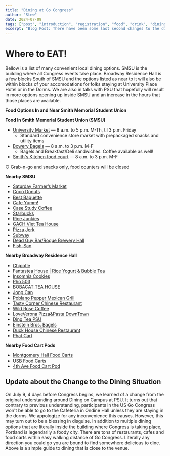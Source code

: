 ```yaml
---
title: "Dining at Go Congress"
author: "Stew"
date: 2024-07-09
tags: ["post", "introduction", "registration", "food", "drink", "dining"]
excerpt: "Blog Post: There have been some last second changes to the dining situation.  We have lost one option, but from its ashes rise a bunch of new dining options.  There are tons of places to eat within blocks of Go Congress, here's some of our recommendations!"
---
```


# Where to EAT!

Bellow is a list of many convenient local dining options.  SMSU is the building where all Congress events take place.  Broadway Residence Hall is a few blocks South of SMSU and the options listed as near to it will also be within blocks of your accomodations for folks staying at University Place Hotel or in the Dorms.  We are also in talks with PSU that hopefully will result in more options opening up inside SMSU and an increase in the hours that those places are available.

**Food Options In and Near Smith Memorial Student Union**

**Food In Smith Memorial Student Union (SMSU)**

- [University Market](https://www.pdx.edu/student-union/university-market-smith) — 8 a.m. to 5 p.m. M-Th, til 3 p.m. Friday
  - Standard convenience store market with prepackaged snacks and utility items
- [Bowery Bagels](https://www.bowerybagels.com/) — 8 a.m. to 3 p.m. M-F
  - Bagels and Breakfast/Deli sandwiches. Coffee available as well!
- [Smith's Kitchen food court](https://dineoncampus.com/psu) — 8 a.m. to 3 p.m. M-F

○ Grab-n-go and snacks only, food counters will be closed

**Nearby SMSU**

- [Saturday Farmer’s Market](https://www.portlandfarmersmarket.org/psu/)
- [Coco Donuts](https://maps.app.goo.gl/ECh8sZbLuR1wc3pA7)
- [Best Baguette](https://maps.app.goo.gl/UWAkjfZwA2ZLGR71A)
- [Cafe Yumm!](https://maps.app.goo.gl/yQVtwCPpzdzjWewt6)
- [Case Study Coffee](https://maps.app.goo.gl/qTBFdKCimKhdPYPb7)
- [Starbucks](https://maps.app.goo.gl/yyeFKsgpSwiV1su48)
- [Rice Junkies](https://maps.app.goo.gl/tLNyLQbXhCxtasUw5)
- [GACH Viet Tea House](https://maps.app.goo.gl/J5z6acSiiog4KNU5A)
- [Pizza Jerk](https://maps.app.goo.gl/FnRRd3L7WQgxUbhR7)
- [Subway](https://maps.app.goo.gl/fU5YHymRuA7d55jh7)
- [Dead Guy Bar/Rogue Brewery Hall](https://maps.app.goo.gl/KnE39DCFdDryrGiBA)
- [Fish-San](https://maps.app.goo.gl/n68BSfHmtJsUpFwCA)

**Nearby Broadway Residence Hall**

- [Chipotle](https://maps.app.goo.gl/2EhtMmQxMdBEHRbu5)
- [Fantastea House | Rice Yogurt & Bubble Tea](https://maps.app.goo.gl/WdGZyx8M7Xhvepv58)
- [Insomnia Cookies](https://maps.app.goo.gl/ggELjKgTNaPpRXXY6)
- [Pho 503](https://maps.app.goo.gl/MMDjCqrYjaBuUNbi6)
- [BOBACAT TEA HOUSE](https://maps.app.goo.gl/pg1bPhyv1LubU33RA)
- [Jong Can](https://maps.app.goo.gl/o1Pqq73nZfVcpNds7)
- [Poblano Pepper Mexican Grill](https://maps.app.goo.gl/F6NJtmkfDeYQpaoV7)
- [Tasty Corner Chinese Restaurant](https://maps.app.goo.gl/Nbg9nywcUfZ65enh7)
- [Wild Rose Coffee](https://maps.app.goo.gl/NM3oFJrhevfS64387)
- [LoveVerona Pizza&Pasta DownTown](https://maps.app.goo.gl/pCW68CxZF3SWiqFa9)
- [Ding Tea PSU](https://maps.app.goo.gl/AgVqrzGKdGVBTcZ87)
- [Einstein Bros. Bagels](https://maps.app.goo.gl/aKG939aZwBxvKJHE9)
- [Duck House Chinese Restaurant](https://maps.app.goo.gl/39kcRtCJ89jRiRQr5)
- [Phat Cart](https://maps.app.goo.gl/yMpwYHF7fybRxKid8)

**Nearby Food Cart Pods**

- [Montgomery Hall Food Carts](https://maps.app.goo.gl/Wy9pVyQNoLHjaHAU7)
- [USB Food Carts](https://maps.app.goo.gl/b4K5iH8VHCM4gopa9)
- [4th Ave Food Cart Pod](https://maps.app.goo.gl/JBcFXauPWSWCw2QAA)


## Update about the Change to the Dining Situation 

On July 9, 4 days before Congress begins, we learned of a change from the original understanding around Dining on Campus at PSU.  It turns out that contrary to previous understanding, participants in the US Go Congress won't be able to go to the Cafeteria in Ondine Hall unless they are staying in the dorms.  We appologize for any inconvenience this causes.  However, this may turn out to be a blessing in disguise.  In addition to multiple dining options that are literally inside the building where Congress is taking place, Portland is legendarily a foody city.  There are tons of restaurants, cafes and food carts within easy walking distance of Go Congress.  Literally any direction you could go you are bound to find somewhere delicious to dine.  Above is a simple guide to dining that is close to the venue.
